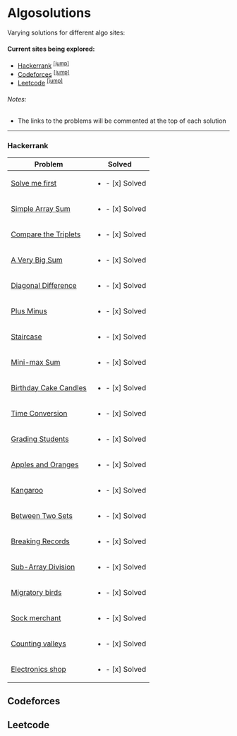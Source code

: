 # Algosolutions
Varying solutions for different algo sites:

#### Current sites being explored:
* [Hackerrank](https://www.hackerrank.com/) <sup>[[jump]](#hackerrank)</sup>
* [Codeforces](https://codeforces.com) <sup>[[jump]](#codeforces)</sup>
* [Leetcode](https://leetcode.com) <sup>[[jump]](#leetcode)</sup>

###### Notes:
* The links to the problems will be commented at the top of each solution

***

### Hackerrank
Problem | Solved
--------|--------
[Solve me first](https://github.com/EternalWill43/Algosolutions/blob/main/Hackerrank/solvemefirst.cpp)  | <ul><li>- [x] Solved</li></ul>
[Simple Array Sum](https://github.com/EternalWill43/Algosolutions/blob/main/Hackerrank/simplearraysum.cpp) | <ul><li>- [x] Solved</li></ul>
[Compare the Triplets](https://github.com/EternalWill43/Algosolutions/blob/main/Hackerrank/comparethetriplets.cpp) | <ul><li>- [x] Solved</li></ul>
[A Very Big Sum](https://github.com/EternalWill43/Algosolutions/blob/main/Hackerrank/averybigsum.cpp) | <ul><li>- [x] Solved</li></ul>
[Diagonal Difference](https://github.com/EternalWill43/Algosolutions/blob/main/Hackerrank/diagonaldifference.cpp) | <ul><li>- [x] Solved</li></ul>
[Plus Minus](https://github.com/EternalWill43/Algosolutions/blob/main/Hackerrank/plusminus.cpp) | <ul><li>- [x] Solved</li></ul>
[Staircase](https://github.com/EternalWill43/Algosolutions/blob/main/Hackerrank/staircase.cpp) | <ul><li>- [x] Solved</li></ul>
[Mini-max Sum](https://github.com/EternalWill43/Algosolutions/blob/main/Hackerrank/minimaxsum.cpp) | <ul><li>- [x] Solved</li></ul>
[Birthday Cake Candles](https://github.com/EternalWill43/Algosolutions/blob/main/Hackerrank/birthdaycakecandles.cpp) | <ul><li>- [x] Solved</li></ul>
[Time Conversion](https://github.com/EternalWill43/Algosolutions/blob/main/Hackerrank/timeconversion.cpp) | <ul><li>- [x] Solved</li></ul>
[Grading Students](https://github.com/EternalWill43/Algosolutions/blob/main/Hackerrank/gradingstudents.cpp) | <ul><li>- [x] Solved</li></ul>
[Apples and Oranges](https://github.com/EternalWill43/Algosolutions/blob/main/Hackerrank/applesandoranges.cpp) | <ul><li>- [x] Solved</li></ul>
[Kangaroo](https://github.com/EternalWill43/Algosolutions/blob/main/Hackerrank/kangaroo.cpp) | <ul><li>- [x] Solved</li></ul>
[Between Two Sets](https://github.com/EternalWill43/Algosolutions/blob/main/Hackerrank/betweentwosets.cpp) | <ul><li>- [x] Solved</li></ul>
[Breaking Records](https://github.com/EternalWill43/Algosolutions/blob/main/Hackerrank/breakingrecords.cpp) | <ul><li>- [x] Solved</li></ul>
[Sub-Array Division](https://github.com/EternalWill43/Algosolutions/blob/main/Hackerrank/subarraydivision.cpp) | <ul><li>- [x] Solved</li></ul>
[Migratory birds](https://github.com/EternalWill43/Algosolutions/blob/main/Hackerrank/migratorybirds.cpp) | <ul><li>- [x] Solved</li></ul>
[Sock merchant](https://github.com/EternalWill43/Algosolutions/blob/main/Hackerrank/sockmerchant.cpp) | <ul><li>- [x] Solved</li></ul>
[Counting valleys](https://github.com/EternalWill43/Algosolutions/blob/main/Hackerrank/countingvalleys.cpp) | <ul><li>- [x] Solved</li></ul>
[Electronics shop](https://github.com/EternalWill43/Algosolutions/blob/main/Hackerrank/electronicsshop.cpp) | <ul><li>- [x] Solved</li></ul>


## Codeforces

## Leetcode
